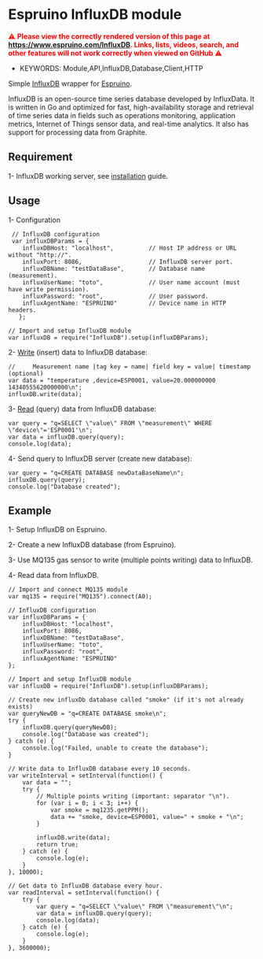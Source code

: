 <!--- Copyright (c) 2017 Moncef AOUDIA, Gordon Williams. See the file LICENSE for copying permission. -->
Espruino InfluxDB module
=========================

<span style="color:red">:warning: **Please view the correctly rendered version of this page at https://www.espruino.com/InfluxDB. Links, lists, videos, search, and other features will not work correctly when viewed on GitHub** :warning:</span>

* KEYWORDS: Module,API,InfluxDB,Database,Client,HTTP

Simple [InfluxDB] wrapper for [Espruino].

InfluxDB is an open-source time series database developed by InfluxData. It is written in Go and optimized for fast, high-availability storage and retrieval of time series data in fields such as operations monitoring, application metrics, Internet of Things sensor data, and real-time analytics. It also has support for processing data from Graphite.

## Requirement
1- InfluxDB working server, see [installation] guide.

## Usage

1- Configuration
```
 // InfluxDB configuration
 var influxDBParams = {
    influxDBHost: "localhost",          // Host IP address or URL without "http://".
    influxPort: 8086,                   // InfluxDB server port.
    influxDBName: "testDataBase",       // Database name (measurement).
    influxUserName: "toto",             // User name account (must have write permission).
    influxPassword: "root",             // User password.
    influxAgentName: "ESPRUINO"         // Device name in HTTP headers.
   };

// Import and setup InfluxDB module
var influxDB = require("InfluxDB").setup(influxDBParams);
```

2- [Write] (insert) data to InfluxDB database:
```
//     Measurement name |tag key = name| field key = value| timestamp (optional)
var data = "temperature ,device=ESP0001, value=20.000000000 14340555620000000\n";
influxDB.write(data);
```

3- [Read] (query) data from InfluxDB database:
```
var query = "q=SELECT \"value\" FROM \"measurement\" WHERE \"device\"='ESP0001'\n";
var data = influxDB.query(query);
console.log(data);
```
4- Send query to InfluxDB server (create new database):
```
var query = "q=CREATE DATABASE newDataBaseName\n";
influxDB.query(query);
console.log("Database created");
```

## Example

1- Setup InfluxDB on Espruino.

2- Create a new InfluxDB database (from Espruino).

3- Use MQ135 gas sensor to write (multiple points writing) data to InfluxDB.

4- Read data from InfluxDB.


```
// Import and connect MQ135 module
var mq135 = require("MQ135").connect(A0);

// InfluxDB configuration
var influxDBParams = {
    influxDBHost: "localhost",
    influxPort: 8086,
    influxDBName: "testDataBase",
    influxUserName: "toto",
    influxPassword: "root",
    influxAgentName: "ESPRUINO"
};

// Import and setup InfluxDB module
var influxDB = require("InfluxDB").setup(influxDBParams);

// Create new influxDb database called "smoke" (if it's not already exists)
var queryNewDB = "q=CREATE DATABASE smoke\n";
try {
    influxDB.query(queryNewDB);
    console.log("Database was created");
} catch (e) {
    console.log("Failed, unable to create the database");
}

// Write data to InfluxDB database every 10 seconds.
var writeInterval = setInterval(function() {
    var data = "";
    try {
        // Multiple points writing (important: separator "\n").
        for (var i = 0; i < 3; i++) {
            var smoke = mq1235.getPPM();
            data += "smoke, device=ESP0001, value=" + smoke + "\n";
        }

        influxDB.write(data);
        return true;
    } catch (e) {
        console.log(e);
    }
}, 10000);

// Get data to InfluxDB database every hour.
var readInterval = setInterval(function() {
    try {
        var query = "q=SELECT \"value\" FROM \"measurement\"\n";
        var data = influxDB.query(query);
        console.log(data);
    } catch (e) {
        console.log(e);
    }
}, 3600000);
```




[Write]:<https://docs.influxdata.com/influxdb/v1.3/guides/writing_data/>

[Read]:<https://docs.influxdata.com/influxdb/v1.3/guides/querying_data/>

[InfluxDB]:<https://www.influxdata.com/>

[Espruino]:<https://www.espruino.com/>

[installation]:<https://docs.influxdata.com/influxdb/v1.3/introduction/installation/>
